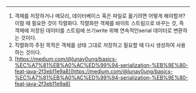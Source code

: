 ---

1. 객체를 저장하거나 메모리, 데이터베이스 혹은 파일로 옮기려면 어떻게 해야할까? 이럴 때 필요한 것이 직렬화다. 직렬화란 객체를 바이트 스트림으로 바꾸는 것, 즉 객체에 저장된 데이터를 스트림에 쓰기write 위해 연속적인serial 데이터로 변환하는 것이다.
2. 직렬화의 주된 목적은 객체를 상태 그대로 저장하고 필요할 때 다시 생성하여 사용하는 것이다.
3. [https://medium.com/@lunay0ung/basics-%EC%A7%81%EB%A0%AC%ED%99%94-serialization-%EB%9E%80-feat-java-2f3eb11e9a8](https://medium.com/@lunay0ung/basics-%EC%A7%81%EB%A0%AC%ED%99%94-serialization-%EB%9E%80-feat-java-2f3eb11e9a8)